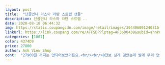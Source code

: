 ```yaml
---
layout: post 
title:  "단골언니 라스마 라탄 스트랩 샌들" 
description: 단골언니 라스마 라탄 스트랩 ..
date: 2020-08-18 06:44:32 
img: https://static.coupangcdn.com/image/retail/images/304406091240815-2fcc719c-20b5-4e44-a9f6-e7860263761e.jpg 
linkUrl: https://link.coupang.com/re/AFFSDP?lptag=AF3600438&subid=ahnPublicAsk&pageKey=1923596595&itemId=3265903956&vendorItemId=70332423855&traceid=V0-113-016cfcce615011b1 
categories: [1007] 
color: 4374D9 
price: 27800 
author: Ask View Shop 
cont:  "27900원 까지는 안되어보였거든요.<br/><br/>8천보 넘게 걸었는데 발에 무리 없었어요!<br/>구멍 하나 더 뚫어야 할까봐요<br/>굽도 제 기대보다는 1센치 정도 낮아서 더 완전 캐주얼화 같고.<br/><br/>그래서 출근길에 쿠팡도 뒤져봤지요.<br/><br/>그런데 뒤꿈치 스트랩이 좀 짧은듯해서 앞쪽에 자국이 잘 남네요 ㅎ<br/>그리고 뒤쪽 스트랩과 바닥을 연결해주는 세로 끈이 약간 걸리적거리긴 하는데, 걸을때 크게 불편하진 않아요<br/>그리고 디자인과 칼라감이 깔끔해서<br/>근데 오늘 신고 출근해보니 발도 편하고<br/>근데 희한하게 막상 사고 싶어서 매장 들어가면<br/>기대 별로 안 했는데 정말 좋네요.<br/><br/>뒤 끈이나 매쉬 발등 부분이 조이는거 하나 없이 딱 맞았어요.<br/><br/>디자인이 맘에 안들거나 가격이 맘에 안들고.<br/><br/>딱 맘이 들어요.<br/><br/>보통 운동화 230235 정도 신는데 235 잘 맞았어요.<br/><br/>비즈니스캐주얼에도 잘 어울리겠더라구요.<br/><br/>샌달도 매년 유행이 바뀌는데<br/>샌들이 안 맞는 경우가 많아 발가락 부분이 까지고 상처나곤 해서 얼마 못 신고 버릴 때도 있는데.<br/>.<br/> 와우, 이건 매일 신고 다니는데도 전혀 그렇지 않네요.<br/> 지인들이 보더니 디자인도 예쁘대요^^  강추합니다.<br/><br/>아침에 주문했는데 당일 배송이더라구요<br/>얼결에 샀는데 넘 잘 샀어요<br/>오늘 하루 신고 쓰는 후기에요.<br/><br/>원래 높은거 주로 신다가 캐주얼 많이 입는 회사로 바뀌어서<br/>이 제품은 첨엔 그냥 젤 무난하고 편해보여서<br/>이제 얼마나 내구성이 있나 봐야겠어요<br/>잘 신을게요<br/>전체적으로는 잘 맞고 편한 편이에요<br/>퇴근 때 삼실에 도착해서 받았어요 ㅎ 대박.<br/><br/>편한 샌들을 찾아보게 됐어요.<br/><br/>포장 풀 때는 사실 좀 저렴해보였어요.<br/><br/>" 
---
```

